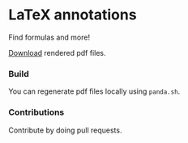 # LaTeX annotations

Find formulas and more!

[Download](https://minhaskamal.github.io/DownGit/#/home?url=https:%2F%2Fgithub.com%2FfriendlyPotat0%2Flatex-annotations%2Ftree%2Fmaster%2Fbuild) rendered pdf files.

### Build

You can regenerate pdf files locally using `panda.sh`.

### Contributions

Contribute by doing pull requests.
